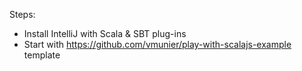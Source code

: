 Steps:

* Install IntelliJ with Scala & SBT plug-ins
* Start with https://github.com/vmunier/play-with-scalajs-example template
